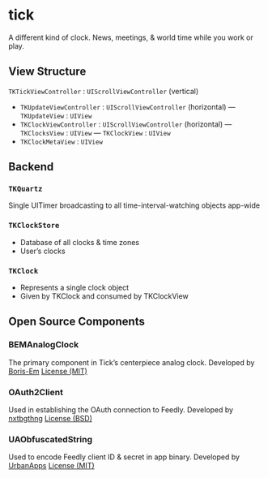 # tick
A different kind of clock. News, meetings, & world time while you work or play.

## View Structure
`TKTickViewController` : `UIScrollViewController` (vertical)
- `TKUpdateViewController` : `UIScrollViewController` (horizontal)
— `TKUpdateView` : `UIView`
- `TKClockViewController` : `UIScrollViewController` (horizontal)
— `TKClocksView` : `UIView`
— `TKClockView` : `UIView`
- `TKClockMetaView` : `UIView`

## Backend

### `TKQuartz`
Single UITimer broadcasting to all time-interval-watching objects app-wide

### `TKClockStore`
- Database of all clocks & time zones
- User’s clocks

### `TKClock`
- Represents a single clock object
- Given by TKClock and consumed by TKClockView

## Open Source Components

### BEMAnalogClock
The primary component in Tick’s centerpiece analog clock.
Developed by [Boris-Em](https://github.com/Boris-Em/BEMAnalogClock)
[License (MIT)](https://github.com/Boris-Em/BEMAnalogClock/blob/master/LICENSE)

### OAuth2Client
Used in establishing the OAuth connection to Feedly.
Developed by [nxtbgthng](https://github.com/nxtbgthng/OAuth2Client)
[License (BSD)](https://github.com/nxtbgthng/OAuth2Client#bsd-license)

### UAObfuscatedString
Used to encode Feedly client ID & secret in app binary.
Developed by [UrbanApps](https://github.com/UrbanApps/UAObfuscatedString)
[License (MIT)](https://github.com/UrbanApps/UAObfuscatedString/blob/master/LICENSE)

